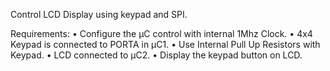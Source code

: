 Control LCD Display using keypad and SPI.

Requirements:
• Configure the μC control with internal 1Mhz Clock.
• 4x4 Keypad is connected to PORTA in μC1.
• Use Internal Pull Up Resistors with Keypad.
• LCD connected to μC2.
• Display the keypad button on LCD.
